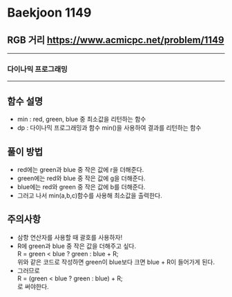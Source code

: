 Baekjoon 1149
=============
RGB 거리  <https://www.acmicpc.net/problem/1149>
---------------
- - -
### 다이나믹 프로그래밍
- - -
## 함수 설명
- min : red, green, blue 중 최소값을 리턴하는 함수
- dp : 다이나믹 프로그래밍과 함수 min()을 사용하여 결과를 리턴하는 함수

## 풀이 방법
- red에는 green과 blue 중 작은 값에 r을 더해준다.
- green에는 red와 blue 중 작은 값에 g을 더해준다.
- blue에는 red와 green 중 작은 값에 b를 더해준다.
- 그러고 나서 min(a,b,c)함수를 사용해 최소값을 출력한다.

## 주의사항
- 삼항 연산자를 사용할 때 괄호를 사용하자!
- R에 green과 blue 중 작은 값을 더해주고 싶다.  
R = green < blue ? green : blue + R;    
위와 같은 코드로 작성하면 green이 blue보다 크면 blue + R이 들어가게 된다.
- 그러므로  
R = (green < blue ? green : blue) + R;  
로 써야한다.
